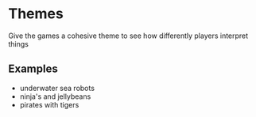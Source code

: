 # Themes

Give the games a cohesive theme to see how differently players interpret things

## Examples

- underwater sea robots
- ninja's and jellybeans
- pirates with tigers
